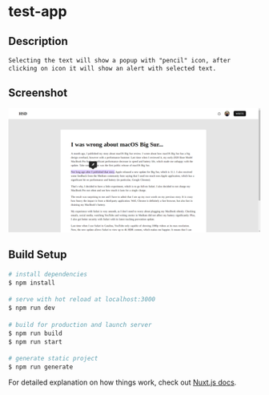 # test-app

## Description
```
Selecting the text will show a popup with "pencil" icon, after clicking on icon it will show an alert with selected text.
```

## Screenshot
![Screenshot](static/screen.PNG "Test App")

## Build Setup

```bash
# install dependencies
$ npm install

# serve with hot reload at localhost:3000
$ npm run dev

# build for production and launch server
$ npm run build
$ npm run start

# generate static project
$ npm run generate
```


For detailed explanation on how things work, check out [Nuxt.js docs](https://nuxtjs.org).
